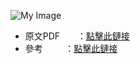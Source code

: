 
![My Image](https://github.com/user-attachments/assets/2886ea19-0ec7-4639-b0ff-604081244015)



- 原文PDF &nbsp;&nbsp;&nbsp;&nbsp;&nbsp;&nbsp;：[點擊此鏈接](https://www.cs.tau.ac.il/~turkel/imagepapers/ColorTransfer.pdf)
- 參考 &nbsp;&nbsp;&nbsp;&nbsp;&nbsp;&nbsp;&nbsp;&nbsp;：[點擊此鏈接](https://blog.csdn.net/zb1165048017/article/details/108981254)
